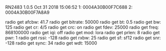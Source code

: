 
RN2483 1.0.5 Oct 31 2018 15:06:52
1: 0004A30B00F7C688
2: 0004A30B00F7A8A9

radio get afcbw: 41.7
radio get bitrate: 50000
radio get bt: 0.5
radio get bw: 125
radio get cr: 4/5
radio get crc: on
radio get fdev: 25000
radio get freq: 868100000
radio get iqi: off
radio get mod: lora
radio get prlen: 8
radio get pwr: 1
radio get rssi: -128
radio get rxbw: 25
radio get sf: sf12
radio get snr: -128
radio get sync: 34
radio get wdt: 15000
